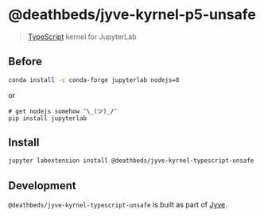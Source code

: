 # @deathbeds/jyve-kyrnel-p5-unsafe

> [TypeScript][typescript] kernel for JupyterLab

[typescript]: https://www.typescriptlang.org

## Before

```bash
conda install -c conda-forge jupyterlab nodejs=8
```

or

```
# get nodejs somehow ¯\_(ツ)_/¯
pip install jupyterlab
```

## Install

```bash
jupyter labextension install @deathbeds/jyve-kyrnel-typescript-unsafe
```

## Development

`@deathbeds/jyve-kyrnel-typescript-unsafe` is built as part of [Jyve](https://github.com/deathbeds/jyve).
